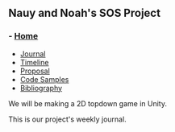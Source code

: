 Nauy and Noah's SOS Project
----
### - [Home](/README.md)
- [Journal](/journal.md)
- [Timeline](/timeline.md)
- [Proposal](/proposal.md)
- [Code Samples](/codesamples.md)
- [Bibliography](/bibliography.md)


We will be making a 2D topdown game in Unity.

This is our project's weekly journal.

